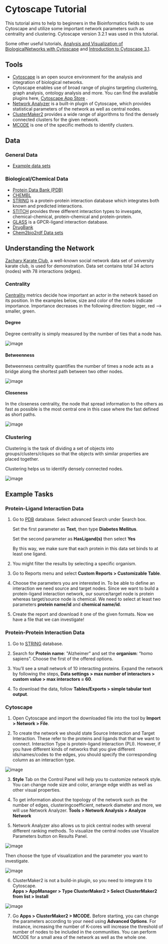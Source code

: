 # Cytoscape Tutorial

This tutorial aims to help to beginners in the Bioinformatics fields to use Cytoscape and utilize some important network parameters such as centrality and clustering. Cytoscape version 3.2.1 was used in this tutorial.

Some other useful tutorials, [Analysis and Visualization of BiologicalNetworks with Cytoscape](http://www.cgl.ucsf.edu/Outreach/Workshops/NIH-Oct-2012/Cytoscape/Analysis%20and%20Visualization%20of%20Biological%20Networks%20with%20Cytoscape%20v6.pdf) and [Introduction to Cytoscape 3.1](http://www.cgl.ucsf.edu/home/scooter/NCI2016/Tutorial2_Networks_Data_Styles_Layouts_and_App_Manager.pdf). 

## Tools

*  [Cytoscape](http://www.cytoscape.org) is an open source environment for the analysis and
integration of biological networks.
*  Cytoscape enables use of broad range of plugins targeting clustering, graph analysis,
ontology analysis and more. You can find the available plugins here,
[Cytoscape App Store](http://apps.cytoscape.org/) .
*  [Network Analyzer](http://apps.cytoscape.org/apps/networkanalyzer) is a built-in plugin of Cytoscape, which provides statistical parameters of the network as well as central nodes.
*  [ClusterMaker2](http://apps.cytoscape.org/apps/clustermaker2) provides a wide range of algorithms to find the densely connected clusters for the given network.
*  [MCODE](http://apps.cytoscape.org/apps/mcode) is one of the specific methods to identify clusters.

## Data
### General Data
* [Example data sets](http://www-personal.umich.edu/~mejn/netdata/)
### Biological/Chemical Data
* [Protein Data Bank (PDB)](http://www.rcsb.org/pdb/software/rest.do)
* [CHEMBL](https://www.ebi.ac.uk/chembl/)
*  [STRING](http://string-db.org) is a protein-protein interaction database which integrates both
known and predicted interactions.
*  [STITCH](http://stitch.embl.de/) provides three different interaction types to invesgate, chemical-chemical, protein-chemical and protein-protein. 
* [GLASS](http://zhanglab.ccmb.med.umich.edu/) is a GPCR-ligand interaction database.
* [DrugBank]()
* [Chem2bio2rdf Data sets](https://chem2bio2rdf.wikispaces.com/Datasets)

## Understanding the Network

[Zachary Karate Club](https://en.wikipedia.org/wiki/Zachary%27s_karate_club), a well-known social network data set of university karate club, is used for demonstration. Data set contains total 34 actors (nodes) with 78 interactions (edges). 

### Centrality
[Centrality](https://cs.hse.ru/data/2015/05/14/1098547089/4._Centrality_Metrics.pdf) metrics decide how important an actor in the network based on its position. In the examples below, size  and color of the nodes indicate importance. Importance decreases in the following direction: bigger, red --> smaller, green. 

#### Degree
 Degree centrality is simply measured by the number of ties that a node has.
 
![image](https://cloud.githubusercontent.com/assets/4271817/25327381/97a26a90-28dc-11e7-86ed-4f0554c53891.PNG)



#### Betweenness
 Betweenness centrality quantifies the number of times a node acts as a bridge along the shortest
path between two other nodes.

![image](https://cloud.githubusercontent.com/assets/4271817/25327379/979b1b6e-28dc-11e7-9512-bfc033ab1aef.PNG)

#### Closeness
In the closeness centrality, the node that spread information to the others as fast as possible is the most central one in this case where the fast defined as short paths.

![image](https://cloud.githubusercontent.com/assets/4271817/25327380/979ba1b0-28dc-11e7-8d8a-ebfe381e5447.PNG)


### Clustering

Clustering is the task of dividing a set of objects into groups/clusters/cliques so that the  objects with similar properties are placed together. 

Clustering helps us to identify densely connected nodes.

![image](https://cloud.githubusercontent.com/assets/4271817/25387772/a942d3fe-29d4-11e7-843f-2b9fce610295.PNG)


## Example Tasks

### Protein-Ligand Interaction Data
1. Go to [PDB](http://www.rcsb.org/pdb/software/rest.do) database. Select advanced Search under Search box.

   Set the first parameter as **Text**, then type __Diabetes Mellitus__.
   
   Set the second parameter as **HasLigand(s)** then select __Yes__
   
   By this way, we make sure that each protein in this data set binds to at least one ligand.

2. You might filter the results by selecting a specific organism.

3. Go to Reports menu and select **Custom Reports > Customizable Table**.

4. Choose the parameters you are interested in. To be able to define an interaction we need source and target nodes. 
   Since we want to build a protein-ligand interaction network, our source/target node is protein whereas target/source node is chemical. We need to select at least two parameters __protein name/id__ and __chemical name/id__.
  
 5. Create the report and download it one of the given formats. Now we have a file that we can investigate!
 
### Protein-Protein Interaction Data
1.	Go to [STRING]((http://string-db.org/)) database.

2.	Search for **Protein name**: "Alzheimer" and set the **organism**: “homo sapiens”. Choose the first of the offered options.

3.	You’ll see a small network of 10 interacting proteins. Expand the network by following the steps, **Data settings > max number of interactors > custom value > max interactors = 60**. 

4.	To download the data, follow **Tables/Exports > simple tabular text output**.


### Cytoscape
 
1. Open Cytoscape and import the downloaded file into the tool by **Import > Network > File**. 
 
2. To create the network we should state Source Interaction and Target Interaction. These refer to the proteins and ligands that that we want to connect. Interaction Type is protein-ligand interaction (PLI).  However, if you have different kinds of networks that you give different ids/names/codes to the edges, you should specify the corresponding column as an interaction type.
 
 ![image](https://cloud.githubusercontent.com/assets/4271817/25359484/23ff9726-294e-11e7-8240-4269bd1aa3f6.PNG)
   
3.  **Style** Tab on the Control Panel will help you to customize network style. You can change node size and color, arrange edge width as well as other visual properties.

4. To get information about the topology of the network such as the number of edges, clusteringcoefficient, network diameter and more, we will use Network Analyzer. 
 **Tools > Network Analysis > Analyze Network**
 
5. Network Analyzer also allows us to pick central nodes with several different ranking methods. To visualize the central nodes use Visualize Parameters button on Results Panel. 
 
 ![image](https://cloud.githubusercontent.com/assets/4271817/25359482/23fb1700-294e-11e7-9e43-5a319c7b8625.PNG)
 
 Then choose the type of visualization and the parameter you want to investigate.
 
 ![image](https://cloud.githubusercontent.com/assets/4271817/25359483/23fdb898-294e-11e7-93d3-71204646c113.PNG)
 
6. ClusterMaker2 is not a build-in plugin, so you need to integrate it to Cytoscape.  
 **Apps > AppManager > Type ClusterMaker2 > Select ClusterMaker2 from list > Install**
 
 ![image](https://cloud.githubusercontent.com/assets/4271817/25437718/f1cda3da-2a9f-11e7-9416-8e23b5d020d9.PNG)

7. Go **Apps > ClusterMaker2 > MCODE.**
    Before starting, you can change the parameters according to your need using **Advanced Options**. For instance, increasing the number of K-cores will increase the threshold of number of nodes to be included in the communities. You can perform MCODE for a small area of the network as well as the whole one.


